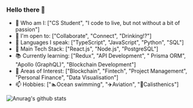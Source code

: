### Hello there 👋

- 🔭 Who am I: ["CS Student", "I code to live, but not without a bit of passion"]
- 🤝 I'm open to: ["Collaborate", "Connect", "Drinking!?"]
- 🌱 Languages I speak: ["TypeScript", "JavaScript", "Python", "SQL"]
- 🔨 Main Tech Stack: ["React.js", "Node.js", "PostgreSQL"]
- 📚 Currently learning: ["Redux", "API Development", " Prisma ORM", "Apollo (GraphQL)", "Blockchain Development"]
- 🤔 Areas of Interest: ["Blockchain", "Fintech", "Project Management", "Personal Finance", "Data Visualisation"]
- 📫 Hobbies: ["🏊Ocean swimming", "✈️Aviation", "💪Calisthenics"]


![Anurag's github stats](https://github-readme-stats.vercel.app/api?username=Mingyang-Li&theme=tokyonight&show_icons=true&card_width=100%)
